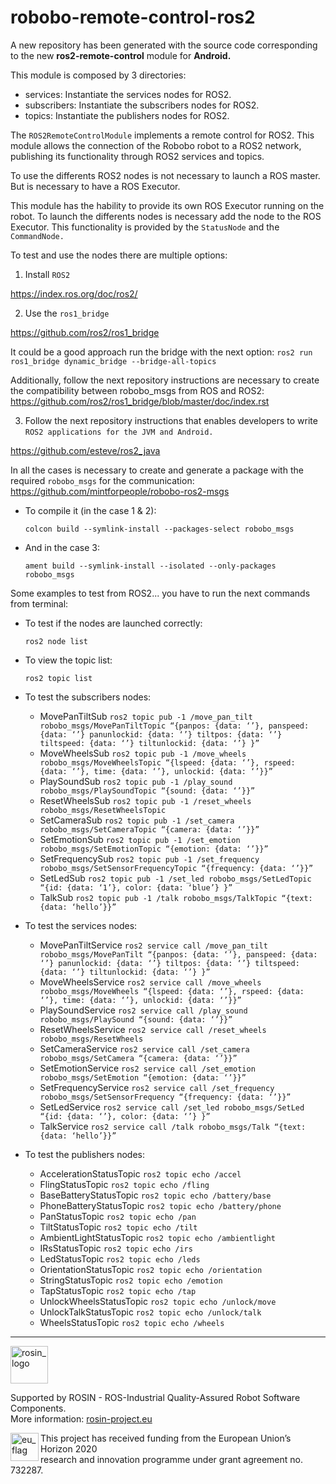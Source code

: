 # robobo-remote-control-ros2


A new repository has been generated with the source code corresponding to the new **ros2-remote-control** module for **Android.**

This module is composed by 3 directories:
* services:
Instantiate the services nodes for ROS2.
* subscribers:
Instantiate the subscribers nodes for ROS2.
* topics:
Instantiate the publishers nodes for ROS2.

The ```ROS2RemoteControlModule``` implements a remote control for ROS2.
This module allows the connection of the Robobo robot to a ROS2 network, publishing its functionality through ROS2 services and topics.

To use the differents ROS2 nodes is not necessary to launch a ROS master. But is necessary to have a ROS Executor.

This module has the hability to provide its own ROS Executor running on the robot. To launch the differents nodes is necessary add the node to the ROS Executor. This functionality is provided by the ```StatusNode``` and the ```CommandNode.```

To test and use the nodes there are multiple options:

1. Install  ```ROS2```

  https://index.ros.org/doc/ros2/

2. Use the ```ros1_bridge```

  https://github.com/ros2/ros1_bridge

It could be a good approach run the bridge with the next option:
`ros2 run ros1_bridge dynamic_bridge --bridge-all-topics`

Additionally, follow the next repository instructions are necessary to create the compatibility between robobo_msgs from ROS and ROS2:
https://github.com/ros2/ros1_bridge/blob/master/doc/index.rst

3. Follow the next repository instructions that enables developers to write ```ROS2 applications for the JVM and Android.```

  https://github.com/esteve/ros2_java



In all the cases is necessary to create and generate a package with the required ```robobo_msgs``` for the communication:
https://github.com/mintforpeople/robobo-ros2-msgs

* To compile it (in the case 1 & 2):

  `colcon build --symlink-install --packages-select robobo_msgs `

* And in the case 3:

  `ament build --symlink-install --isolated --only-packages robobo_msgs`


Some examples to test from ROS2... you have to run the next commands from terminal:
* To test if the nodes are launched correctly:

  `ros2 node list`
* To view the topic list:

  `ros2 topic list`
* To test the subscribers nodes:
  - MovePanTiltSub
    `ros2 topic pub -1 /move_pan_tilt robobo_msgs/MovePanTiltTopic “{panpos: {data: ‘’}, panspeed: {data: ‘’} panunlockid: {data: ‘’} tiltpos: {data: ‘’} tiltspeed: {data: ‘’} tiltunlockid: {data: ‘’} }”`
  - MoveWheelsSub
    `ros2 topic pub -1 /move_wheels robobo_msgs/MoveWheelsTopic “{lspeed: {data: ‘’}, rspeed: {data: ‘’}, time: {data: ‘’}, unlockid: {data: ‘’}}”`
  - PlaySoundSub
    `ros2 topic pub -1 /play_sound robobo_msgs/PlaySoundTopic “{sound: {data: ‘’}}”`
  - ResetWheelsSub
    `ros2 topic pub -1 /reset_wheels robobo_msgs/ResetWheelsTopic `
  - SetCameraSub
    `ros2 topic pub -1 /set_camera robobo_msgs/SetCameraTopic “{camera: {data: ‘’}}”`
  - SetEmotionSub
    `ros2 topic pub -1 /set_emotion robobo_msgs/SetEmotionTopic “{emotion: {data: ‘’}}”`
  - SetFrequencySub
    `ros2 topic pub -1 /set_frequency robobo_msgs/SetSensorFrequencyTopic “{frequency: {data: ‘’}}”`
  - SetLedSub
  `ros2 topic pub -1 /set_led robobo_msgs/SetLedTopic “{id: {data: ‘1’}, color: {data: ‘blue’} }”`
  - TalkSub
  `ros2 topic pub -1 /talk robobo_msgs/TalkTopic “{text: {data: ‘hello’}}”`
  
* To test the services nodes:
  - MovePanTiltService
  `ros2 service call /move_pan_tilt robobo_msgs/MovePanTilt “{panpos: {data: ‘’}, panspeed: {data: ‘’} panunlockid: {data: ‘’} tiltpos: {data: ‘’} tiltspeed: {data: ‘’} tiltunlockid: {data: ‘’} }”`
  - MoveWheelsService
  `ros2 service call /move_wheels robobo_msgs/MoveWheels “{lspeed: {data: ‘’}, rspeed: {data: ‘’}, time: {data: ‘’}, unlockid: {data: ‘’}}”`
  - PlaySoundService
  `ros2 service call /play_sound robobo_msgs/PlaySound “{sound: {data: ‘’}}”`
  - ResetWheelsService
  `ros2 service call /reset_wheels robobo_msgs/ResetWheels `
  - SetCameraService
  `ros2 service call /set_camera robobo_msgs/SetCamera “{camera: {data: ‘’}}”`
  - SetEmotionService
  `ros2 service call /set_emotion robobo_msgs/SetEmotion “{emotion: {data: ‘’}}”`
  - SetFrequencyService
  `ros2 service call /set_frequency robobo_msgs/SetSensorFrequency “{frequency: {data: ‘’}}”`
  - SetLedService
  `ros2 service call /set_led robobo_msgs/SetLed “{id: {data: ‘’}, color: {data: ‘’} }”`
  - TalkService
  `ros2 service call /talk robobo_msgs/Talk “{text: {data: ‘hello’}}” `
  
* To test the publishers nodes:
  - AccelerationStatusTopic
  ` ros2 topic echo /accel `
  - FlingStatusTopic
  ` ros2 topic echo /fling `
  - BaseBatteryStatusTopic
  ` ros2 topic echo /battery/base `
  - PhoneBatteryStatusTopic
  ` ros2 topic echo /battery/phone `
  - PanStatusTopic
  ` ros2 topic echo /pan `
  - TiltStatusTopic
  ` ros2 topic echo /tilt `
  - AmbientLightStatusTopic
  ` ros2 topic echo /ambientlight `
  - IRsStatusTopic
  ` ros2 topic echo /irs `
  - LedStatusTopic
  ` ros2 topic echo /leds `
  - OrientationStatusTopic
  ` ros2 topic echo /orientation `
  - StringStatusTopic
  ` ros2 topic echo /emotion `
  - TapStatusTopic
  ` ros2 topic echo /tap `
  - UnlockWheelsStatusTopic
  ` ros2 topic echo /unlock/move `
  - UnlockTalkStatusTopic
  ` ros2 topic echo /unlock/talk `
  - WheelsStatusTopic
  ` ros2 topic echo /wheels `


***
<!--
    ROSIN acknowledgement from the ROSIN press kit
    @ https://github.com/rosin-project/press_kit
-->

<a href="http://rosin-project.eu">
  <img src="http://rosin-project.eu/wp-content/uploads/rosin_ack_logo_wide.png"
       alt="rosin_logo" height="60" >
</a>

Supported by ROSIN - ROS-Industrial Quality-Assured Robot Software Components.  
More information: <a href="http://rosin-project.eu">rosin-project.eu</a>

<img src="http://rosin-project.eu/wp-content/uploads/rosin_eu_flag.jpg"
     alt="eu_flag" height="45" align="left" >  

This project has received funding from the European Union’s Horizon 2020  
research and innovation programme under grant agreement no. 732287.
